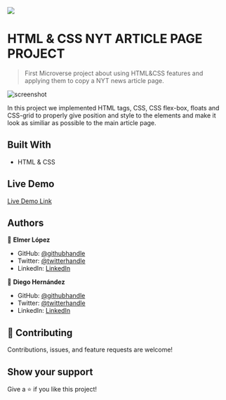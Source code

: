 ![](https://img.shields.io/badge/Microverse-blueviolet)

# HTML & CSS NYT ARTICLE PAGE PROJECT

> First Microverse project about using HTML&CSS features and applying them to copy a NYT news article page.

![screenshot](https://static01.nyt.com/images/2014/03/18/science/space/18cosmos/18cosmos-superJumbo.jpg?quality=90&auto=webp)

In this project we implemented HTML tags, CSS, CSS flex-box, floats and CSS-grid to properly give position
and style to the elements and make it look as similiar as possible to the main article page. 

## Built With

- HTML & CSS

## Live Demo

[Live Demo Link](https://memelopez.github.io/microV-project1/)

## Authors

👤 **Elmer López**

- GitHub: [@githubhandle](https://github.com/memelopez)
- Twitter: [@twitterhandle](https://twitter.com/memelopez10)
- LinkedIn: [LinkedIn](https://linkedin.com/linkedinhandle)

👤 **Diego Hernández**

- GitHub: [@githubhandle](https://github.com/Diegodsha)
- Twitter: [@twitterhandle](https://twitter.com/diegohdezchimo)
- LinkedIn: [LinkedIn](https://www.linkedin.com/in/diegoshdezaguilar/)

## 🤝 Contributing

Contributions, issues, and feature requests are welcome!

## Show your support

Give a ⭐️ if you like this project!
